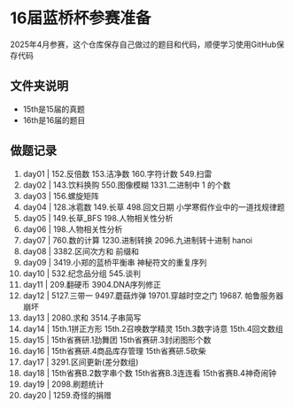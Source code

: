 # 16届蓝桥杯参赛准备
2025年4月参赛，这个仓库保存自己做过的题目和代码，顺便学习使用GitHub保存代码
## 文件夹说明
- 15th是15届的真题
- 16th是16届的题目

## 做题记录
1. day01 | 152.反倍数 153.洁净数 160.字符计数 549.扫雷
2. day02 | 143.饮料换购 550.图像模糊 1331.二进制中 1 的个数
3. day03 | 156.螺旋矩阵
4. day04 | 128.冰雹数 149.长草 498.回文日期 小学寒假作业中的一道找规律题
5. day05 | 149.长草_BFS 198.人物相关性分析
6. day06 | 198.人物相关性分析
7. day07 | 760.数的计算 1230.进制转换 2096.九进制转十进制 hanoi
8. day08 | 3382.区间次方和 前缀和
9. day09 | 3419.小郑的蓝桥平衡串 神秘符文的重复序列
10. day10 | 532.纪念品分组 545.谈判
11. day11 | 209.翻硬币 3904.DNA序列修正
12. day12 | 5127.三带一 9497.蘑菇炸弹 19701.穿越时空之门 19687. 帕鲁服务器崩坏
13. day13 | 2080.求和 3514.子串简写
14. day14 | 15th.1拼正方形 15th.2召唤数学精灵 15th.3数字诗意 15th.4回文数组
15. day15 | 15th省赛研.1劲舞团 15th省赛研.3封闭图形个数
16. day16 | 15th省赛研.4商品库存管理 15th省赛研.5砍柴
17. day17 | 3291.区间更新(差分数组)
18. day18 | 15th省赛B.2数字串个数 15th省赛B.3连连看 15th省赛B.4神奇闹钟
19. day19 | 2098.刷题统计
20. day20 | 1259.奇怪的捐赠